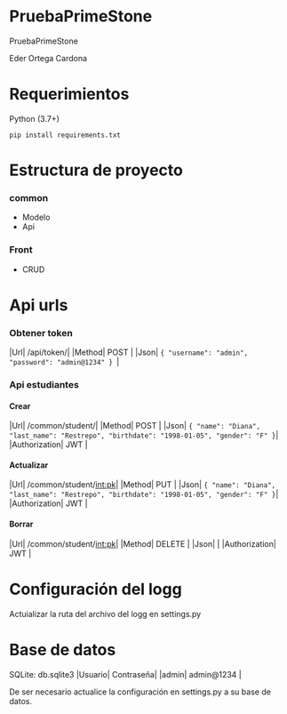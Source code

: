 # PruebaPrimeStone
 PruebaPrimeStone

Eder Ortega Cardona

# Requerimientos
Python (3.7+)
```
pip install requirements.txt
```

# Estructura de proyecto
### common
* Modelo
* Api

### Front
* CRUD

# Api urls
### Obtener token
|Url| /api/token/|
|Method| POST |
|Json| ```{ "username": "admin", "password": "admin@1234" } ```|

### Api estudiantes
#### Crear
|Url| /common/student/|
|Method| POST |
|Json| ```{
    "name": "Diana",
    "last_name": "Restrepo",
    "birthdate": "1998-01-05",
    "gender": "F"
}```|
|Authorization| JWT <token> |

#### Actualizar
|Url| /common/student/<int:pk>|
|Method| PUT |
|Json| ```{
    "name": "Diana",
    "last_name": "Restrepo",
    "birthdate": "1998-01-05",
    "gender": "F"
}```|
|Authorization| JWT <token> |

#### Borrar
|Url| /common/student/<int:pk>|
|Method| DELETE |
|Json| |
|Authorization| JWT <token> |

# Configuración del logg

Actuializar la ruta del archivo del logg en settings.py

# Base de datos
SQLite: db.sqlite3
|Usuario| Contraseña|
|admin| admin@1234 |

De ser necesario actualice la configuración en settings.py a su base de datos.